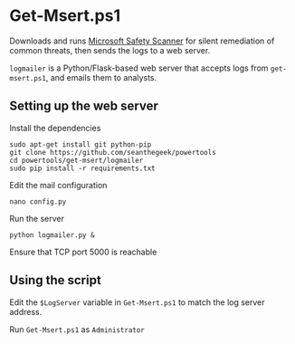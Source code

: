 Get-Msert.ps1
=============

Downloads and runs [Microsoft Safety Scanner](https://www.microsoft.com/security/scanner/en-us/default.aspx)
for silent remediation of common threats, then sends the logs to a web server.

`logmailer` is a Python/Flask-based web server that accepts logs from
`get-msert.ps1`, and emails them to analysts.

Setting up the web server
-------------------------

Install the dependencies

    sudo apt-get install git python-pip
    git clone https://github.com/seanthegeek/powertools
    cd powertools/get-msert/logmailer
    sudo pip install -r requirements.txt

Edit the mail configuration

    nano config.py

Run the server

    python logmailer.py &

Ensure that TCP port 5000 is reachable

Using the script
----------------

Edit the `$LogServer` variable in `Get-Msert.ps1` to match the log server
address.

Run `Get-Msert.ps1` as `Administrator`
